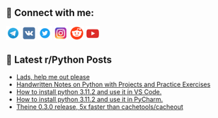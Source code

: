 ## 🔎 Connect with me:
[<img src="https://github.com/bullbesh/bullbesh/blob/main/images/Telegram.png" width="32" height="32" />](https://t.me/bullbesh)
[<img src="https://github.com/bullbesh/bullbesh/blob/main/images/VK.png" width="32" height="32" />](https://vk.com/bullbesh)
[<img src="https://github.com/bullbesh/bullbesh/blob/main/images/Twitter.png" width="32" height="32" />](https://twitter.com/bullbesh1)
[<img src="https://github.com/bullbesh/bullbesh/blob/main/images/Instagram.png" width="32" height="32" />](https://www.instagram.com/bullbesh)
[<img src="https://github.com/bullbesh/bullbesh/blob/main/images/Reddit.png" width="32" height="32" />](https://www.reddit.com/user/bullbesh)
[<img src="https://github.com/bullbesh/bullbesh/blob/main/images/YouTube.png" width="32" height="32" />](https://www.youtube.com/channel/UCtfjRs6uzgq5mfm8S06WTcg)

## 📕 Latest r/Python Posts
<!-- BLOG-POST-LIST:START -->
- [Lads, help me out please](https://www.reddit.com/r/Python/comments/11ck2og/lads_help_me_out_please/)
- [Handwritten Notes on Python with Projects and Practice Exercises](https://www.reddit.com/r/Python/comments/11cjasn/handwritten_notes_on_python_with_projects_and/)
- [How to install python 3.11.2 and use it in VS Code.](https://www.reddit.com/r/Python/comments/11ci5vo/how_to_install_python_3112_and_use_it_in_vs_code/)
- [How to install python 3.11.2 and use it in PyCharm.](https://www.reddit.com/r/Python/comments/11ci1uw/how_to_install_python_3112_and_use_it_in_pycharm/)
- [Theine 0.3.0 release, 5x faster than cachetools/cacheout](https://www.reddit.com/r/Python/comments/11chrq3/theine_030_release_5x_faster_than/)
<!-- BLOG-POST-LIST:END -->
